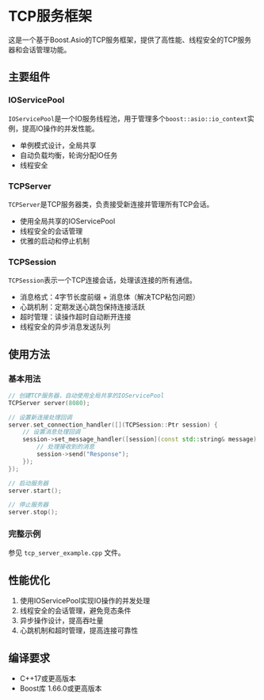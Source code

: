 # TCP服务框架

这是一个基于Boost.Asio的TCP服务框架，提供了高性能、线程安全的TCP服务器和会话管理功能。

## 主要组件

### IOServicePool

`IOServicePool`是一个IO服务线程池，用于管理多个`boost::asio::io_context`实例，提高IO操作的并发性能。

- 单例模式设计，全局共享
- 自动负载均衡，轮询分配IO任务
- 线程安全

### TCPServer

`TCPServer`是TCP服务器类，负责接受新连接并管理所有TCP会话。

- 使用全局共享的IOServicePool
- 线程安全的会话管理
- 优雅的启动和停止机制

### TCPSession

`TCPSession`表示一个TCP连接会话，处理该连接的所有通信。

- 消息格式：4字节长度前缀 + 消息体（解决TCP粘包问题）
- 心跳机制：定期发送心跳包保持连接活跃
- 超时管理：读操作超时自动断开连接
- 线程安全的异步消息发送队列

## 使用方法

### 基本用法

```cpp
// 创建TCP服务器，自动使用全局共享的IOServicePool
TCPServer server(8080);

// 设置新连接处理回调
server.set_connection_handler([](TCPSession::Ptr session) {
    // 设置消息处理回调
    session->set_message_handler([session](const std::string& message) {
        // 处理接收到的消息
        session->send("Response");
    });
});

// 启动服务器
server.start();

// 停止服务器
server.stop();
```

### 完整示例

参见 `tcp_server_example.cpp` 文件。

## 性能优化

1. 使用IOServicePool实现IO操作的并发处理
2. 线程安全的会话管理，避免竞态条件
3. 异步操作设计，提高吞吐量
4. 心跳机制和超时管理，提高连接可靠性

## 编译要求

- C++17或更高版本
- Boost库 1.66.0或更高版本
